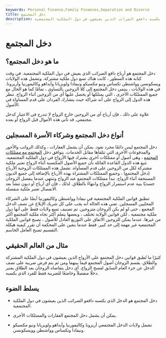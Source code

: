 ```yaml
---
keywords: Personal Finance,Family Finances,Separation and Divorce
title: دخل المجتمع
description: دخل المجتمع هو الدخل الذي يكسبه دافعو الضرائب الذين يعيشون في دول الملكية المجتمعية.
---
```


# دخل المجتمع
## ما هو دخل المجتمع؟

دخل المجتمع هو أرباح دافع الضرائب الذي يعيش في دول الملكية المجتمعية. في وقت كتابة هذه السطور ، كانت هناك تسع دول ملكية مشتركة. وتشمل هذه الولايات ويسكونسن وواشنطن تكساس ونيو مكسيكو ونيفادا ولويزيانا وأيداهو وكاليفورنيا وأريزونا. في هذه الولايات ، ينتمي دخل المجتمع إلى كلا الزوجين بالتساوي ، تمامًا كما هو الحال مع جميع الممتلكات الأخرى ، التي يمتلكها أو يحصل عليها أي من الزوجين أثناء الزواج. تنظر هذه الدول إلى الزواج على أنه شراكة حيث يتشارك الفردان على قدم المساواة في الأصول.

علاوة على ذلك ، فإن أرباح أي من الزوجين خارج الزواج لا تندرج في الاعتبار كدخل مجتمعي. قد تأتي هذه الأموال قبل الزواج أو بعده.

## أنواع دخل المجتمع وشركاء الأسرة المسجلين

دخل المجتمع ليس دائمًا مجرد نقود. يمكن أن يشمل العقارات ، وكذلك الرواتب والأجور والمدفوعات الأخرى التي تتلقاها مقابل الخدمات. يتوافق دخل [المجتمع مع ممتلكات المجتمع](/communityproperty) ، وهي أصول أو ممتلكات أخرى يشترك فيها الأزواج في دول الملكية المجتمعية. تتبع هذه الدول القاعدة القائلة بأن جميع الأصول المكتسبة أثناء الزواج تعتبر ملكية مشتركة لكل من الزوجين على قدم المساواة. تشمل هذه الممتلكات الزوجية الأرباح (دخل المجتمع) ، وجميع الممتلكات المشتراة بهذه الأرباح بالإضافة إلى جميع الديون المستحقة أثناء الزواج. تبدأ ممتلكات المجتمع عند الزواج وتنتهي عندما ينفصل الزوجان جسديًا بنية عدم استمرار الزواج وانتهاءً بالطلاق. لذلك ، فإن أي أرباح أو ديون تنشأ بعد الانفصال تعتبر ملكية منفصلة.

تنطبق قوانين الملكية المجتمعية في نيفادا وواشنطن وكاليفورنيا أيضًا على الشركاء المحليين المسجلين. تعني هذه الحالة أنه يجب على كل شريك الإبلاغ عن نصف الدخل المجمع ، حتى لو لم يكن الزوجان متزوجين. تم تصنيف تسع ولايات فقط على أنها دول ملكية مجتمعية ، لكن قوانين الولاية تختلف ، وبعضها يتعلم أكثر تجاه ملكية المجتمع أكثر من غيرها. عندما يمكن للزوجين الاتفاق على التوزيع العادل للأصول ، تصبح قوانين الملكية المجتمعية غير مهمة إلى حد كبير. فقط عندما يتعين على المحكمة أن تقرر كيفية هيكلة التقسيم تصبح العامل الحاسم.

## مثال من العالم الحقيقي

كثيرًا ما تُطبق قوانين دخل المجتمع على الأزواج الذين يعيشون في دول الملكية المشتركة والطلاق. يقسم الزوجان أصول المجتمع فيما بينهما ومن ثم يتم فرض ضريبة على نصف الدخل عن جزء العام السابق لفسخ الزواج. أي دخل يتقاضاه الزوجان بعد الطلاق يعتبر دخلًا منفصلاً وخاضعًا للضريبة فقط للفرد الذي يكسبه.

## يسلط الضوء

- دخل المجتمع هو الدخل الذي يكسبه دافعو الضرائب الذين يعيشون في دول الملكية المجتمعية.

- يمكن أن يشمل دخل المجتمع العقارات والممتلكات الأخرى.

- تشمل ولايات الدخل المجتمعي أريزونا وكاليفورنيا وأيداهو ولويزيانا ونيو مكسيكو ونيفادا وتكساس وواشنطن وويسكونسن.

